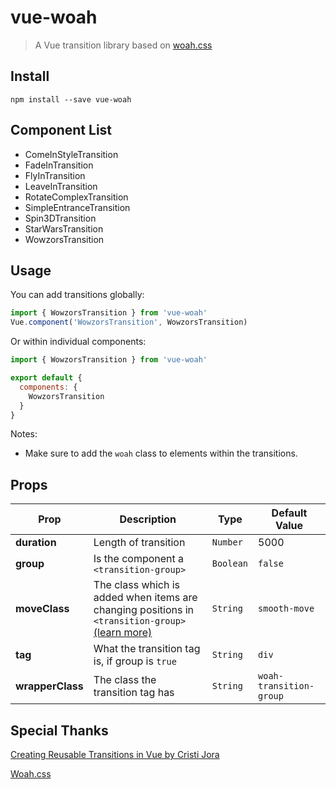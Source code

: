 # vue-woah

> A Vue transition library based on [woah.css](http://www.joerezendes.com/projects/Woah.css/)

## Install
```
npm install --save vue-woah
```

## Component List
* ComeInStyleTransition
* FadeInTransition
* FlyInTransition
* LeaveInTransition
* RotateComplexTransition
* SimpleEntranceTransition
* Spin3DTransition
* StarWarsTransition
* WowzorsTransition

## Usage
You can add transitions globally:
```javascript
import { WowzorsTransition } from 'vue-woah'
Vue.component('WowzorsTransition', WowzorsTransition)
```

Or within individual components:
```javascript
import { WowzorsTransition } from 'vue-woah'

export default {
  components: {
    WowzorsTransition
  }
}
```

Notes:
- Make sure to add the `woah` class to elements within the transitions.

## Props
| Prop         | Description | Type | Default Value |
|--------------|-------------|------|---------------|
| **duration**     | Length of transition | `Number` | 5000 |
| **group**        | Is the component a `<transition-group>` | `Boolean` | `false` |
| **moveClass**    | The class which is added when items are changing positions in `<transition-group>` [(learn more)](https://vuejs.org/v2/guide/transitions.html#List-Move-Transitions) | `String` | `smooth-move` |
| **tag**          | What the transition tag is, if group is `true` | `String` | `div` |
| **wrapperClass** | The class the transition tag has | `String` | `woah-transition-group` |

## Special Thanks
[Creating Reusable Transitions in Vue by Cristi Jora](https://vuejsdevelopers.com/2018/02/26/vue-js-reusable-transitions/)

[Woah.css](http://www.joerezendes.com/projects/Woah.css/)
